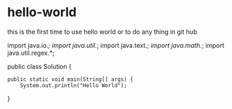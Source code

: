 # hello-world


this is the first time to use hello world or to do  any thing in git hub



import java.io.*;
import java.util.*;
import java.text.*;
import java.math.*;
import java.util.regex.*;

public class Solution {


    public static void main(String[] args) {
        System.out.println("Hello World");
}
